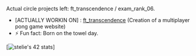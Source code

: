 <!--
**krozis/KroziS** is a ✨ _special_ ✨ repository because its `README.md` (this file) appears on your GitHub profile.

Here are some ideas to get you started:
-->



Actual circle projects left: ft_transcendence / exam_rank_06.

- [ACTUALLY WORKIN ON] : [ft_transcendence](https://github.com/krozis/ft_transcendence)  (Creation of a multiplayer pong game website)
- ⚡ Fun fact: Born on the towel day.

[![stelie's 42 stats](squirrel.gif)]
